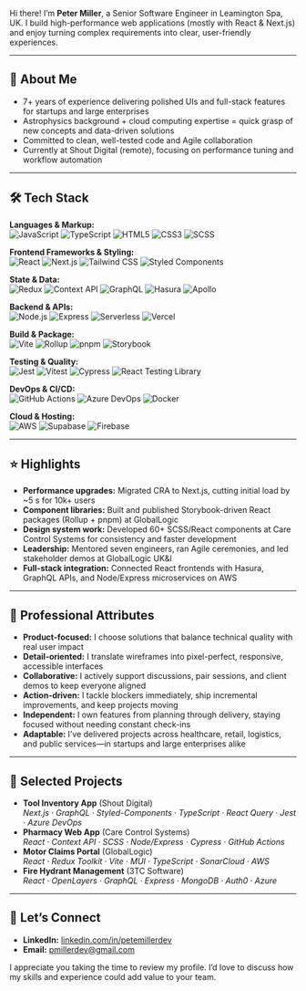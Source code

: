 Hi there! I’m **Peter Miller**, a Senior Software Engineer in Leamington Spa, UK. I build high-performance web applications (mostly with React & Next.js) and enjoy turning complex requirements into clear, user-friendly experiences.

---

## 🚀 About Me

- 7+ years of experience delivering polished UIs and full-stack features for startups and large enterprises  
- Astrophysics background + cloud computing expertise = quick grasp of new concepts and data-driven solutions  
- Committed to clean, well-tested code and Agile collaboration  
- Currently at Shout Digital (remote), focusing on performance tuning and workflow automation

---

## 🛠️ Tech Stack

**Languages & Markup:**  
![JavaScript](https://img.shields.io/badge/JavaScript-F7DF1E?logo=javascript)&nbsp;![TypeScript](https://img.shields.io/badge/TypeScript-3178C6?logo=typescript)&nbsp;![HTML5](https://img.shields.io/badge/HTML5-E34F26?logo=html5)&nbsp;![CSS3](https://img.shields.io/badge/CSS3-1572B6?logo=css3)&nbsp;![SCSS](https://img.shields.io/badge/SCSS-CC6699?logo=sass)

**Frontend Frameworks & Styling:**  
![React](https://img.shields.io/badge/React-20232A?logo=react)&nbsp;![Next.js](https://img.shields.io/badge/Next.js-000?logo=nextdotjs)&nbsp;![Tailwind CSS](https://img.shields.io/badge/Tailwind-38B2AC?logo=tailwindcss)&nbsp;![Styled Components](https://img.shields.io/badge/Styled–Components-DB7093?logo=styled-components)

**State & Data:**  
![Redux](https://img.shields.io/badge/Redux-764ABC?logo=redux)&nbsp;![Context API](https://img.shields.io/badge/Context%20API-61DAFB?logo=react)&nbsp;![GraphQL](https://img.shields.io/badge/GraphQL-E10098?logo=graphql)&nbsp;![Hasura](https://img.shields.io/badge/Hasura-000?logo=hasura)&nbsp;![Apollo](https://img.shields.io/badge/Apollo-311C87?logo=apollo-graphql)

**Backend & APIs:**  
![Node.js](https://img.shields.io/badge/Node.js-339933?logo=node.js)&nbsp;![Express](https://img.shields.io/badge/Express-000?logo=express)&nbsp;![Serverless](https://img.shields.io/badge/Serverless-000?logo=serverless)&nbsp;![Vercel](https://img.shields.io/badge/Vercel-000?logo=vercel)

**Build & Package:**  
![Vite](https://img.shields.io/badge/Vite-646CFF?logo=vite)&nbsp;![Rollup](https://img.shields.io/badge/Rollup-CBAA5F?logo=rollup.js)&nbsp;![pnpm](https://img.shields.io/badge/pnpm-F69220?logo=pnpm)&nbsp;![Storybook](https://img.shields.io/badge/Storybook-FF4785?logo=storybook)

**Testing & Quality:**  
![Jest](https://img.shields.io/badge/Jest-C21325?logo=jest)&nbsp;![Vitest](https://img.shields.io/badge/Vitest-000?logo=vitest)&nbsp;![Cypress](https://img.shields.io/badge/Cypress-17202C?logo=cypress)&nbsp;![React Testing Library](https://img.shields.io/badge/Testing%20Library-EC5990?logo=testinglibrary)

**DevOps & CI/CD:**  
![GitHub Actions](https://img.shields.io/badge/GitHub%20Actions-2088FF?logo=github-actions)&nbsp;![Azure DevOps](https://img.shields.io/badge/Azure%20DevOps-0078D4?logo=azure-devops)&nbsp;![Docker](https://img.shields.io/badge/Docker-2496ED?logo=docker)

**Cloud & Hosting:**  
![AWS](https://img.shields.io/badge/AWS-232F3E?logo=amazon-aws)&nbsp;![Supabase](https://img.shields.io/badge/Supabase-3ECF8E?logo=supabase)&nbsp;![Firebase](https://img.shields.io/badge/Firebase-FFCA28?logo=firebase)

---

## ⭐ Highlights

- **Performance upgrades:** Migrated CRA to Next.js, cutting initial load by ~5 s for 10k+ users  
- **Component libraries:** Built and published Storybook-driven React packages (Rollup + pnpm) at GlobalLogic  
- **Design system work:** Developed 60+ SCSS/React components at Care Control Systems for consistency and faster development  
- **Leadership:** Mentored seven engineers, ran Agile ceremonies, and led stakeholder demos at GlobalLogic UK&I  
- **Full-stack integration:** Connected React frontends with Hasura, GraphQL APIs, and Node/Express microservices on AWS

---

## 🤝 Professional Attributes

- **Product-focused:** I choose solutions that balance technical quality with real user impact  
- **Detail-oriented:** I translate wireframes into pixel-perfect, responsive, accessible interfaces  
- **Collaborative:** I actively support discussions, pair sessions, and client demos to keep everyone aligned  
- **Action-driven:** I tackle blockers immediately, ship incremental improvements, and keep projects moving  
- **Independent:** I own features from planning through delivery, staying focused without needing constant check-ins  
- **Adaptable:** I’ve delivered projects across healthcare, retail, logistics, and public services—in startups and large enterprises alike  

---

## 📂 Selected Projects

- **Tool Inventory App** (Shout Digital)  
  _Next.js · GraphQL · Styled-Components · TypeScript · React Query · Jest · Azure DevOps_  
- **Pharmacy Web App** (Care Control Systems)  
  _React · Context API · SCSS · Node/Express · Cypress · GitHub Actions_  
- **Motor Claims Portal** (GlobalLogic)  
  _React · Redux Toolkit · Vite · MUI · TypeScript · SonarCloud · AWS_  
- **Fire Hydrant Management** (3TC Software)  
  _React · OpenLayers · GraphQL · Express · MongoDB · Auth0 · Azure_

---

## 💬 Let’s Connect

- **LinkedIn:** [linkedin.com/in/petemillerdev](https://www.linkedin.com/in/petemillerdev/)  
- **Email:** pmillerdev@gmail.com  

I appreciate you taking the time to review my profile. I’d love to discuss how my skills and experience could add value to your team.  
